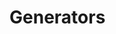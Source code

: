 # Generators

<!--

Documentation generators are often used to parse structured comments within a project’s source code and output formatted documentation. My personal opinion of documentation generators is that they do for documentation what site builders do for web design. That said, when used properly, documentation generators can be an excellent way to ensure high maintainability of technical documentation with minimal effects on productivity.

This section will touch upon a few languages (most likely PHP and Ruby, as they are what I have the most professional experience with), and provide examples of what the input and output of their popular documentation generators looks like.

-->
